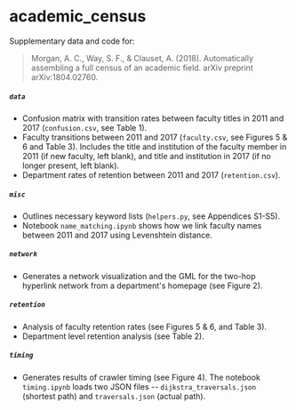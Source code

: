# academic_census
Supplementary data and code for:

> Morgan, A. C., Way, S. F., & Clauset, A. (2018). Automatically assembling a full census of an academic field. arXiv preprint arXiv:1804.02760.

##### `data`
- Confusion matrix with transition rates between faculty titles in 2011 and 2017 (`confusion.csv`, see Table 1).
- Faculty transitions between 2011 and 2017 (`faculty.csv`, see Figures 5 & 6 and Table 3). Includes the title and institution of the faculty member in 2011 (if new faculty, left blank), and title and institution in 2017 (if no longer present, left blank).
- Department rates of retention between 2011 and 2017 (`retention.csv`).

##### `misc`
- Outlines necessary keyword lists (`helpers.py`, see Appendices S1-S5).
- Notebook `name_matching.ipynb` shows how we link faculty names between 2011 and 2017 using Levenshtein distance.

##### `network`
- Generates a network visualization and the GML for the two-hop hyperlink network from a department's homepage (see Figure 2).

##### `retention`
- Analysis of faculty retention rates (see Figures 5 & 6, and Table 3).
- Department level retention analysis (see Table 2).

##### `timing`
- Generates results of crawler timing (see Figure 4). The notebook `timing.ipynb` loads two JSON files -- `dijkstra_traversals.json` (shortest path) and `traversals.json` (actual path).
